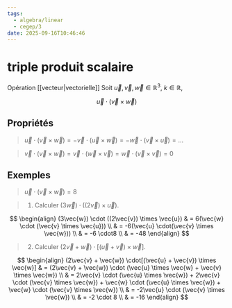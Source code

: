 ```yaml
---
tags:
  - algebra/linear
  - cegep/3
date: 2025-09-16T10:46:46
---
```


# triple produit scalaire

Opération [[vecteur|vectorielle]]
Soit $\vec{u}, \vec{v}, \vec{w} \in \mathbb{R}^3, \ k \in \mathbb{R}$,

$$
\vec{u} \cdot (\vec{v} \times \vec{w})
$$

## Propriétés

> $\vec{u} \cdot (\vec{v} \times \vec{w}) = -\vec{v} \cdot (\vec{u} \times \vec{w}) = -\vec{w} \cdot (\vec{v} \times \vec{u}) =\dots$

> $\vec{v} \cdot (\vec{v} \times \vec{w}) = \vec{v} \cdot (\vec{w} \times \vec{v}) = \vec{w} \cdot (\vec{v} \times \vec{v}) = 0$

## Exemples

> $\vec{u} \cdot (\vec{v} \times \vec{w}) = 8$

> 1. Calculer $(3\vec{w}) \cdot ((2\vec{v}) \times \vec{u})$.

$$
\begin{align}
(3\vec{w}) \cdot ((2\vec{v}) \times \vec{u}) & = 6(\vec{w} \cdot (\vec{v} \times \vec{u})) \\
 & = -6(\vec{u} \cdot(\vec{v} \times \vec{w})) \\
 & = -6 \cdot8 \\
 & = -48
\end{align}
$$

> 2. Calculer $(2\vec{v} + \vec{w}) \cdot[(\vec{u} + \vec{v}) \times \vec{w}]$.

$$
\begin{align}
(2\vec{v} + \vec{w}) \cdot[(\vec{u} + \vec{v}) \times \vec{w}] & = (2\vec{v} + \vec{w}) \cdot (\vec{u} \times \vec{w} + \vec{v} \times \vec{w}) \\
 & = 2\vec{v} \cdot (\vec{u} \times \vec{w}) + 2\vec{v} \cdot (\vec{v} \times \vec{w}) + \vec{w} \cdot (\vec{u} \times \vec{w}) + \vec{w} \cdot (\vec{v} \times \vec{w}) \\
 & = -2\vec{u} \cdot (\vec{v} \times \vec{w}) \\
 & = -2 \cdot 8 \\
 & = -16
\end{align}
$$